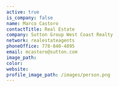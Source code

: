 ```yaml
---
active: true
is_company: false
name: Marco Castoro
contactTitle: Real Estate
company: Sutton Group West Coast Realty
network: realestateagents
phoneOffice: 778-840-4895
email: mcastoro@sutton.com
image_path:
color:
website:
profile_image_path: /images/person.png
---
```



